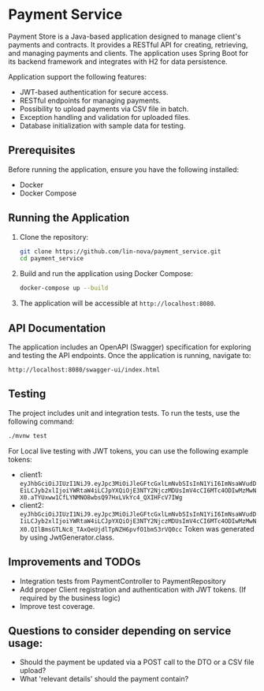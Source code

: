 # Payment Service

Payment Store is a Java-based application designed to manage client's payments and contracts.
It provides a RESTful API for creating, retrieving, and managing payments and clients. 
The application uses Spring Boot for its backend framework and integrates with H2 for data persistence.

Application support the following features:
- JWT-based authentication for secure access.
- RESTful endpoints for managing payments.
- Possibility to upload payments via CSV file in batch.
- Exception handling and validation for uploaded files.
- Database initialization with sample data for testing.

## Prerequisites
Before running the application, ensure you have the following installed:
- Docker
- Docker Compose

## Running the Application

1. Clone the repository:
   ```bash
   git clone https://github.com/lin-nova/payment_service.git
   cd payment_service
   ```

2. Build and run the application using Docker Compose:
   ```bash
   docker-compose up --build
   ```

3. The application will be accessible at `http://localhost:8080`.

## API Documentation
The application includes an OpenAPI (Swagger) specification for exploring and testing the API endpoints. Once the application is running, navigate to:
```
http://localhost:8080/swagger-ui/index.html
```

## Testing
The project includes unit and integration tests. To run the tests, use the following command:
```bash
./mvnw test
```

For Local live testing with JWT tokens, you can use the following example tokens:
- client1:
```eyJhbGciOiJIUzI1NiJ9.eyJpc3MiOiJleGFtcGxlLmNvbSIsInN1YiI6ImNsaWVudDEiLCJyb2xlIjoiYWRtaW4iLCJpYXQiOjE3NTY2NjczMDUsImV4cCI6MTc4ODIwMzMwNX0.aTYUxww1CfLYNMNO8wbsQ97HxLVkYc4_QXIHFcV7IWg```
- client2:
```eyJhbGciOiJIUzI1NiJ9.eyJpc3MiOiJleGFtcGxlLmNvbSIsInN1YiI6ImNsaWVudDIiLCJyb2xlIjoiYWRtaW4iLCJpYXQiOjE3NTY2NjczMDUsImV4cCI6MTc4ODIwMzMwNX0.QIlBmsGTLNc8_TAxQeUjdlTpNZH6pvfO1bm53rVQ0cc```
Token was generated by using JwtGenerator.class.

## Improvements and TODOs
- Integration tests from PaymentController to PaymentRepository
- Add proper Client registration and authentication with JWT tokens. (If required by the business logic)
- Improve test coverage.

## Questions to consider depending on service usage:
- Should the payment be updated via a POST call to the DTO or a CSV file upload?
- What 'relevant details' should the payment contain?
